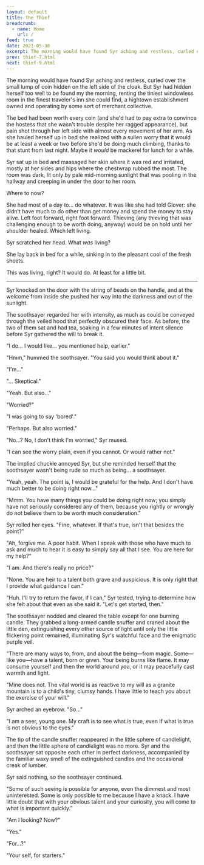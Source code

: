 ```yaml
---
layout: default
title: The Thief
breadcrumb:
  - name: Home
    url: /
feed: true
date: 2021-05-30
excerpt: The morning would have found Syr aching and restless, curled over the small lump of coin hidden on the left side of the cloak.
prev: thief-7.html
next: thief-9.html
---
```


The morning would have found Syr aching and restless, curled over the small lump of coin hidden on the left side of the cloak. But Syr had hidden herself too well to be found my the morning, renting the tiniest windowless room in the finest traveler's inn she could find, a hightown establishment owned and operating by some sort of merchant collective.

The bed had been worth every coin (and she'd had to pay extra to convince the hostess that she wasn't trouble despite her ragged appearance), but pain shot through her left side with almost every movement of her arm. As she hauled herself up in bed she realized with a sullen worry that it would be at least a week or two before she'd be doing much climbing, thanks to that stunt from last night. Maybe it _would_ be mackerel for lunch for a while.

Syr sat up in bed and massaged her skin where it was red and irritated, mostly at her sides and hips where the chestwrap rubbed the most. The room was dark, lit only by pale mid-morning sunlight that was pooling in the hallway and creeping in under the door to her room.

Where to now?

She had most of a day to... do whatever. It was like she had told Glover: she didn't have much to do other than get money and spend the money to stay alive. Left foot forward, right foot forward. Thieving (any thieving that was challenging enough to be worth doing, anyway) would be on hold until her shoulder healed. Which left living.

Syr scratched her head. What _was_ living?

She lay back in bed for a while, sinking in to the pleasant cool of the fresh sheets.

This was living, right? It would do. At least for a little bit.

---

Syr knocked on the door with the string of beads on the handle, and at the welcome from inside she pushed her way into the darkness and out of the sunlight.

The soothsayer regarded her with intensity, as much as could be conveyed through the veiled hood that perfectly obscured their face. As before, the two of them sat and had tea, soaking in a few minutes of intent silence before Syr gathered the will to break it.

"I do... I would like... you mentioned help, earlier."

"Hmm," hummed the soothsayer. "You said you would think about it."

"I'm..."

"... Skeptical."

"Yeah. But also..."

"Worried?"

"I was going to say 'bored'."

"Perhaps. But also worried."

"No...? No, I don't think I'm worried," Syr mused.

"I can see the worry plain, even if you cannot. Or would rather not."

The implied chuckle annoyed Syr, but she reminded herself that the soothsayer wasn't being rude so much as being... a soothsayer.

"Yeah, yeah. The point is, I would be grateful for the help. And I don't have much better to be doing right now..."

"Mmm. You have many things you could be doing right now; you simply have not seriously considered any of them, because you rightly or wrongly do not believe them to be worth much consideration."

Syr rolled her eyes. "Fine, whatever. If that's true, isn't that besides the point?"

"Ah, forgive me. A poor habit. When I speak with those who have much to ask and much to hear it is easy to simply say all that I see. You are here for my help?"

"I am. And there's really no price?"

"None. You are heir to a talent both grave and auspicious. It is only right that I provide what guidance I can."

"Huh. I'll try to return the favor, if I can," Syr tested, trying to determine how she felt about that even as she said it. "Let's get started, then."

The soothsayer nodded and cleared the table except for one burning candle. They grabbed a long-armed candle snuffer and craned about the little den, extinguishing every other source of light until only the little flickering point remained, illuminating Syr's watchful face and the enigmatic purple veil.

"There are many ways to, from, and about the being—from magic. Some—like you—have a talent, born or given. Your being burns like flame. It may consume yourself and then the world around you, or it may peacefully cast warmth and light.

"Mine does not. The vital world is as reactive to my will as a granite mountain is to a child's tiny, clumsy hands. I have little to teach you about the exercise of your will."

Syr arched an eyebrow. "So..."

"I am a seer, young one. My craft is to see what is true, even if what is true is not obvious to the eyes."

The tip of the candle snuffer reappeared in the little sphere of candlelight, and then the little sphere of candlelight was no more. Syr and the soothsayer sat opposite each other in perfect darkness, accompanied by the familiar waxy smell of the extinguished candles and the occasional creak of lumber.

Syr said nothing, so the soothsayer continued.

"Some of such seeing is possible for anyone, even the dimmest and most uninterested. Some is only possible to me because I have a knack. I have little doubt that with your obvious talent and your curiosity, you will come to what is important quickly."

"Am I looking? Now?"

"Yes."

"For...?"

"Your self, for starters."
